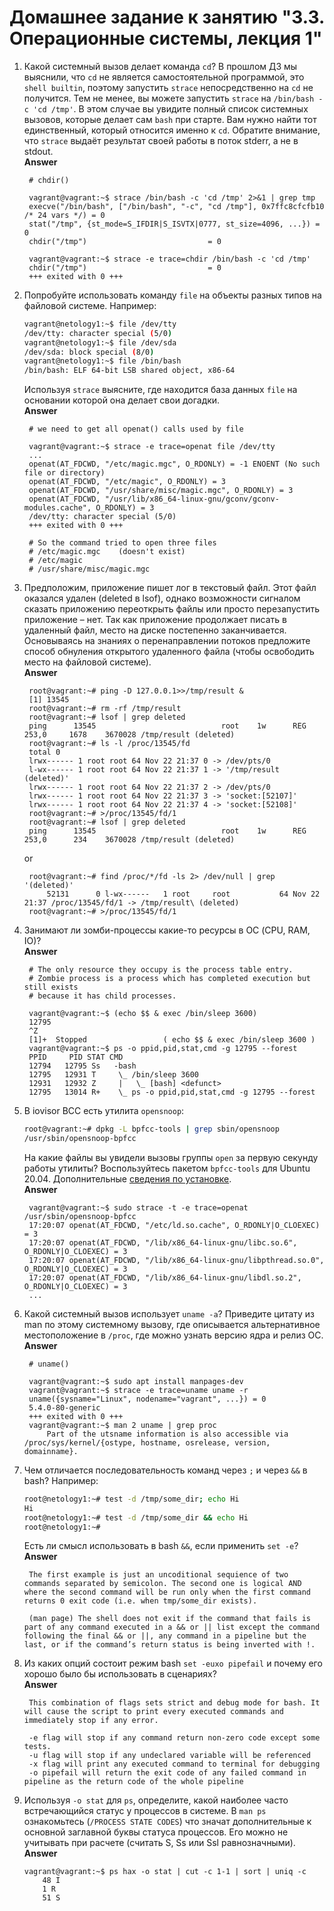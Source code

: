 # Домашнее задание к занятию "3.3. Операционные системы, лекция 1"

1. Какой системный вызов делает команда `cd`? В прошлом ДЗ мы выяснили, что `cd` не является самостоятельной  программой, это `shell builtin`, поэтому запустить `strace` непосредственно на `cd` не получится. Тем не менее, вы можете запустить `strace` на `/bin/bash -c 'cd /tmp'`. В этом случае вы увидите полный список системных вызовов, которые делает сам `bash` при старте. Вам нужно найти тот единственный, который относится именно к `cd`. Обратите внимание, что `strace` выдаёт результат своей работы в поток stderr, а не в stdout.  
**Answer** 

        # chdir()

        vagrant@vagrant:~$ strace /bin/bash -c 'cd /tmp' 2>&1 | grep tmp
        execve("/bin/bash", ["/bin/bash", "-c", "cd /tmp"], 0x7ffc8cfcfb10 /* 24 vars */) = 0
        stat("/tmp", {st_mode=S_IFDIR|S_ISVTX|0777, st_size=4096, ...}) = 0
        chdir("/tmp")                           = 0

        vagrant@vagrant:~$ strace -e trace=chdir /bin/bash -c 'cd /tmp'
        chdir("/tmp")                           = 0
        +++ exited with 0 +++



1. Попробуйте использовать команду `file` на объекты разных типов на файловой системе. Например:
    ```bash
    vagrant@netology1:~$ file /dev/tty
    /dev/tty: character special (5/0)
    vagrant@netology1:~$ file /dev/sda
    /dev/sda: block special (8/0)
    vagrant@netology1:~$ file /bin/bash
    /bin/bash: ELF 64-bit LSB shared object, x86-64
    ```
    Используя `strace` выясните, где находится база данных `file` на основании которой она делает свои догадки.  
**Answer**

        # we need to get all openat() calls used by file

        vagrant@vagrant:~$ strace -e trace=openat file /dev/tty
        ...
        openat(AT_FDCWD, "/etc/magic.mgc", O_RDONLY) = -1 ENOENT (No such file or directory)
        openat(AT_FDCWD, "/etc/magic", O_RDONLY) = 3
        openat(AT_FDCWD, "/usr/share/misc/magic.mgc", O_RDONLY) = 3
        openat(AT_FDCWD, "/usr/lib/x86_64-linux-gnu/gconv/gconv-modules.cache", O_RDONLY) = 3
        /dev/tty: character special (5/0)
        +++ exited with 0 +++

        # So the command tried to open three files
        # /etc/magic.mgc    (doesn't exist)
        # /etc/magic
        # /usr/share/misc/magic.mgc

1. Предположим, приложение пишет лог в текстовый файл. Этот файл оказался удален (deleted в lsof), однако возможности сигналом сказать приложению переоткрыть файлы или просто перезапустить приложение – нет. Так как приложение продолжает писать в удаленный файл, место на диске постепенно заканчивается. Основываясь на знаниях о перенаправлении потоков предложите способ обнуления открытого удаленного файла (чтобы освободить место на файловой системе).  
**Answer**

        root@vagrant:~# ping -D 127.0.0.1>>/tmp/result &
        [1] 13545
        root@vagrant:~# rm -rf /tmp/result
        root@vagrant:~# lsof | grep deleted
        ping      13545                            root    1w      REG              253,0     1678    3670028 /tmp/result (deleted)
        root@vagrant:~# ls -l /proc/13545/fd
        total 0
        lrwx------ 1 root root 64 Nov 22 21:37 0 -> /dev/pts/0
        l-wx------ 1 root root 64 Nov 22 21:37 1 -> '/tmp/result (deleted)'
        lrwx------ 1 root root 64 Nov 22 21:37 2 -> /dev/pts/0
        lrwx------ 1 root root 64 Nov 22 21:37 3 -> 'socket:[52107]'
        lrwx------ 1 root root 64 Nov 22 21:37 4 -> 'socket:[52108]'
        root@vagrant:~# >/proc/13545/fd/1
        root@vagrant:~# lsof | grep deleted
        ping      13545                            root    1w      REG              253,0      234    3670028 /tmp/result (deleted)
    or  
  
        root@vagrant:~# find /proc/*/fd -ls 2> /dev/null | grep '(deleted)'
            52131      0 l-wx------   1 root     root           64 Nov 22 21:37 /proc/13545/fd/1 -> /tmp/result\ (deleted)
        root@vagrant:~# >/proc/13545/fd/1
  
1. Занимают ли зомби-процессы какие-то ресурсы в ОС (CPU, RAM, IO)?  
**Answer**  

        # The only resource they occupy is the process table entry. 
        # Zombie process is a process which has completed execution but still exists
        # because it has child processes.

        vagrant@vagrant:~$ (echo $$ & exec /bin/sleep 3600)
        12795
        ^Z
        [1]+  Stopped                 ( echo $$ & exec /bin/sleep 3600 )
        vagrant@vagrant:~$ ps -o ppid,pid,stat,cmd -g 12795 --forest
        PPID     PID STAT CMD
        12794   12795 Ss   -bash
        12795   12931 T     \_ /bin/sleep 3600
        12931   12932 Z     |   \_ [bash] <defunct>
        12795   13014 R+    \_ ps -o ppid,pid,stat,cmd -g 12795 --forest



1. В iovisor BCC есть утилита `opensnoop`:
    ```bash
    root@vagrant:~# dpkg -L bpfcc-tools | grep sbin/opensnoop
    /usr/sbin/opensnoop-bpfcc
    ```
    На какие файлы вы увидели вызовы группы `open` за первую секунду работы утилиты? Воспользуйтесь пакетом `bpfcc-tools` для Ubuntu 20.04. Дополнительные [сведения по установке](https://github.com/iovisor/bcc/blob/master/INSTALL.md).  
    **Answer**

        vagrant@vagrant:~$ sudo strace -t -e trace=openat /usr/sbin/opensnoop-bpfcc
        17:20:07 openat(AT_FDCWD, "/etc/ld.so.cache", O_RDONLY|O_CLOEXEC) = 3
        17:20:07 openat(AT_FDCWD, "/lib/x86_64-linux-gnu/libc.so.6", O_RDONLY|O_CLOEXEC) = 3
        17:20:07 openat(AT_FDCWD, "/lib/x86_64-linux-gnu/libpthread.so.0", O_RDONLY|O_CLOEXEC) = 3
        17:20:07 openat(AT_FDCWD, "/lib/x86_64-linux-gnu/libdl.so.2", O_RDONLY|O_CLOEXEC) = 3
        ...


2. Какой системный вызов использует `uname -a`? Приведите цитату из man по этому системному вызову, где описывается альтернативное местоположение в `/proc`, где можно узнать версию ядра и релиз ОС.  
**Answer**

        # uname()
        
        vagrant@vagrant:~$ sudo apt install manpages-dev
        vagrant@vagrant:~$ strace -e trace=uname uname -r
        uname({sysname="Linux", nodename="vagrant", ...}) = 0
        5.4.0-80-generic
        +++ exited with 0 +++
        vagrant@vagrant:~$ man 2 uname | grep proc
            Part of the utsname information is also accessible via /proc/sys/kernel/{ostype, hostname, osrelease, version, domainname}.

3. Чем отличается последовательность команд через `;` и через `&&` в bash? Например:
    ```bash
    root@netology1:~# test -d /tmp/some_dir; echo Hi
    Hi
    root@netology1:~# test -d /tmp/some_dir && echo Hi
    root@netology1:~#
    ```
    Есть ли смысл использовать в bash `&&`, если применить `set -e`?  
**Answer**

        The first example is just an uncoditional sequience of two commands separated by semicolon. The second one is logical AND where the second command will be run only when the first command returns 0 exit code (i.e. when tmp/some_dir exists).

        (man page) The shell does not exit if the command that fails is part of any command executed in a && or || list except the command following the final && or ||, any command in a pipeline but the last, or if the command’s return status is being inverted with !.


4. Из каких опций состоит режим bash `set -euxo pipefail` и почему его хорошо было бы использовать в сценариях?  
**Answer**

        This combination of flags sets strict and debug mode for bash. It will cause the script to print every executed commands and immediately stop if any error.

        -e flag will stop if any command return non-zero code except some tests.
        -u flag will stop if any undeclared variable will be referenced
        -x flag will print any executed command to terminal for debugging
        -o pipefail will return the exit code of any failed command in pipeline as the return code of the whole pipeline 


1.  Используя `-o stat` для `ps`, определите, какой наиболее часто встречающийся статус у процессов в системе. В `man ps` ознакомьтесь (`/PROCESS STATE CODES`) что значат дополнительные к основной заглавной буквы статуса процессов. Его можно не учитывать при расчете (считать S, Ss или Ssl равнозначными).  
**Answer**

        vagrant@vagrant:~$ ps hax -o stat | cut -c 1-1 | sort | uniq -c
            48 I
            1 R
            51 S
